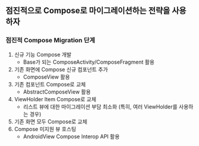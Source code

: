 ## 점진적으로 Compose로 마이그레이션하는 전략을 사용하자
### 점진적 Compose Migration 단계
1. 신규 기능 Compose 개발
    - Base가 되는 ComposeActivity/ComposeFragment 활용
2. 기존 화면에 Compose 신규 컴포넌트 추가
    - ComposeView 활용
3. 기존 컴포넌트 Compose로 교체
    - AbstractComposeView 활용
4. ViewHolder Item Compose로 교체
    - 리스트 뷰에 대한 마이그레이션 부담 최소화 (특히, 여러 ViewHolder를 사용하는 경우)
5. 기존 화면 모두 Compose로 교체
6. Compose 미지원 뷰 호스팅
    - AndroidView Compose Interop API 활용
